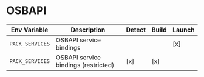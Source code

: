 # OSBAPI

| Env Variable    | Description                            | Detect | Build | Launch
|-----------------|----------------------------------------|--------|-------|--------
| `PACK_SERVICES` | OSBAPI service bindings                |        |       | [x]
| `PACK_SERVICES` | OSBAPI service bindings (restricted)   | [x]    | [x]   |